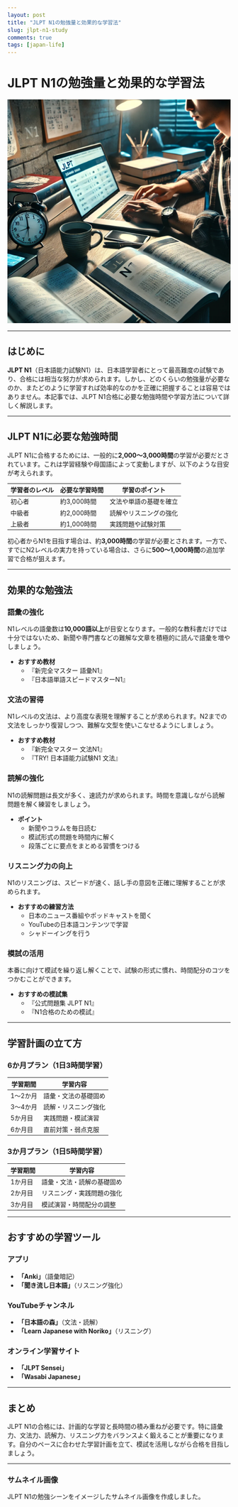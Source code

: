 ```yaml
---
layout: post
title: "JLPT N1の勉強量と効果的な学習法"
slug: jlpt-n1-study
comments: true
tags: [japan-life]
---
```


# JLPT N1の勉強量と効果的な学習法  

![JLPT N1の勉強シーン](/assets/img/jlpt/jlpt-n1.webp)

---

## はじめに  
**JLPT N1**（日本語能力試験N1）は、日本語学習者にとって最高難度の試験であり、合格には相当な努力が求められます。しかし、どのくらいの勉強量が必要なのか、またどのように学習すれば効率的なのかを正確に把握することは容易ではありません。本記事では、JLPT N1合格に必要な勉強時間や学習方法について詳しく解説します。  

---

## JLPT N1に必要な勉強時間  
JLPT N1に合格するためには、一般的に**2,000～3,000時間**の学習が必要だとされています。これは学習経験や母国語によって変動しますが、以下のような目安が考えられます。  

| 学習者のレベル | 必要な学習時間 | 学習のポイント |
|--------------|--------------|--------------|
| 初心者       | 約3,000時間  | 文法や単語の基礎を確立 |
| 中級者       | 約2,000時間  | 読解やリスニングの強化 |
| 上級者       | 約1,000時間  | 実践問題や試験対策 |

初心者からN1を目指す場合は、約**3,000時間**の学習が必要とされます。一方で、すでにN2レベルの実力を持っている場合は、さらに**500～1,000時間**の追加学習で合格が狙えます。  

---

## 効果的な勉強法  

### 語彙の強化  
N1レベルの語彙数は**10,000語以上**が目安となります。一般的な教科書だけでは十分ではないため、新聞や専門書などの難解な文章を積極的に読んで語彙を増やしましょう。  

- **おすすめ教材**  
  - 『新完全マスター 語彙N1』  
  - 『日本語単語スピードマスターN1』  

### 文法の習得  
N1レベルの文法は、より高度な表現を理解することが求められます。N2までの文法をしっかり復習しつつ、難解な文型を使いこなせるようにしましょう。  

- **おすすめ教材**  
  - 『新完全マスター 文法N1』  
  - 『TRY! 日本語能力試験N1 文法』  

### 読解の強化  
N1の読解問題は長文が多く、速読力が求められます。時間を意識しながら読解問題を解く練習をしましょう。  

- **ポイント**  
  - 新聞やコラムを毎日読む  
  - 模試形式の問題を時間内に解く  
  - 段落ごとに要点をまとめる習慣をつける  

### リスニング力の向上  
N1のリスニングは、スピードが速く、話し手の意図を正確に理解することが求められます。  

- **おすすめの練習方法**  
  - 日本のニュース番組やポッドキャストを聞く  
  - YouTubeの日本語コンテンツで学習  
  - シャドーイングを行う  

### 模試の活用  
本番に向けて模試を繰り返し解くことで、試験の形式に慣れ、時間配分のコツをつかむことができます。  

- **おすすめの模試集**  
  - 『公式問題集 JLPT N1』  
  - 『N1合格のための模試』  

---

## 学習計画の立て方  

### 6か月プラン（1日3時間学習）  
| 学習期間 | 学習内容 |
|--------|--------|
| 1～2か月 | 語彙・文法の基礎固め |
| 3～4か月 | 読解・リスニング強化 |
| 5か月目 | 実践問題・模試演習 |
| 6か月目 | 直前対策・弱点克服 |

### 3か月プラン（1日5時間学習）  
| 学習期間 | 学習内容 |
|--------|--------|
| 1か月目 | 語彙・文法・読解の基礎固め |
| 2か月目 | リスニング・実践問題の強化 |
| 3か月目 | 模試演習・時間配分の調整 |

---

## おすすめの学習ツール  

### アプリ  
- **「Anki」**（語彙暗記）  
- **「聞き流し日本語」**（リスニング強化）  

### YouTubeチャンネル  
- **「日本語の森」**（文法・読解）  
- **「Learn Japanese with Noriko」**（リスニング）  

### オンライン学習サイト  
- **「JLPT Sensei」**  
- **「Wasabi Japanese」**  

---

## まとめ  
JLPT N1の合格には、計画的な学習と長時間の積み重ねが必要です。特に語彙力、文法力、読解力、リスニング力をバランスよく鍛えることが重要になります。自分のペースに合わせた学習計画を立て、模試を活用しながら合格を目指しましょう。  

---

### **サムネイル画像**  
JLPT N1の勉強シーンをイメージしたサムネイル画像を作成しました。  

